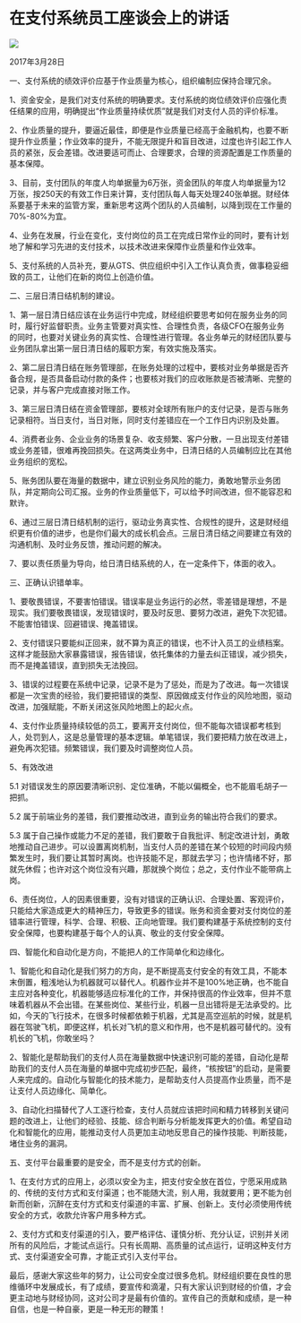 # 在支付系统员工座谈会上的讲话
<img class="pv" src="https://api.visitor.plantree.me/visitor-badge/pv?namespace=plantree.me&key=renzhengfei-speeches/./docs/speeches/2017/03/在支付系统员工座谈会上的讲话.md">


2017年3月28日



一、支付系统的绩效评价应基于作业质量为核心，组织编制应保持合理冗余。

1、资金安全，是我们对支付系统的明确要求。支付系统的岗位绩效评价应强化责任结果的应用，明确提出“作业质量持续优质”就是我们对支付人员的评价标准。

2、作业质量的提升，要逼近最佳，即便是作业质量已经高于金融机构，也要不断提升作业质量；作业效率的提升，不能无限提升和盲目改进，过度也许引起工作人员的紧张，反会差错。改进要适可而止、合理要求，合理的资源配置是工作质量的基本保障。

3、目前，支付团队的年度人均单据量为6万张，资金团队的年度人均单据量为12万张，按250天的有效工作日来计算，支付团队每人每天处理240张单据。财经体系要基于未来的监管方案，重新思考这两个团队的人员编制，以降到现在工作量的70%-80%为宜。

4、业务在发展，行业在变化，支付岗位的员工在完成日常作业的同时，要有计划地了解和学习先进的支付技术，以技术改进来保障作业质量和作业效率。

5、支付系统的人员补充，要从GTS、供应组织中引入工作认真负责，做事稳妥细致的员工，让他们在新的岗位上创造价值。

二、三层日清日结机制的建设。

1、第一层日清日结应该在业务运行中完成，财经组织要思考如何在服务业务的同时，履行好监督职责。业务主管要对真实性、合理性负责，各级CFO在服务业务的同时，也要对关键业务的真实性、合理性进行管理。各业务单元的财经团队要与业务团队拿出第一层日清日结的履职方案，有效实施及落实。

2、第二层日清日结在账务管理部，在账务处理的过程中，要核对业务单据是否齐备合规，是否具备启动付款的条件；也要核对我们的应收账款是否被清晰、完整的记录，并与客户完成直接对账工作。

3、第三层日清日结在资金管理部，要核对全球所有账户的支付记录，是否与账务记录相符。当日支付，当日对账，同时支付差错应在一个工作日内识别及处置。

4、消费者业务、企业业务的场景复杂、收支频繁、客户分散，一旦出现支付差错或业务差错，很难再挽回损失。在这两类业务中，日清日结的人员编制应比在其他业务组织的宽松。

5、账务团队要在海量的数据中，建立识别业务风险的能力，勇敢地警示业务团队，并定期向公司汇报。业务的作业质量低下，可以给予时间改进，但不能容忍和默许。

6、通过三层日清日结机制的运行，驱动业务真实性、合规性的提升，这是财经组织更有价值的进步，也是你们最大的成长机会点。三层日清日结之间要建立有效的沟通机制、及时业务反馈，推动问题的解决。

7、要以责任质量为导向，给日清日结系统的人，在一定条件下，体面的收入。

三、正确认识错单率。

1、要敬畏错误，不要害怕错误。错误率是业务运行的必然，零差错是理想，不是现实。我们要敬畏错误，发现错误时，要及时反思、要努力改进，避免下次犯错。不能害怕错误、回避错误、掩盖错误。

2、支付错误只要能纠正回来，就不算为真正的错误，也不计入员工的业绩档案。这样才能鼓励大家暴露错误，报告错误，依托集体的力量去纠正错误，减少损失，而不是掩盖错误，直到损失无法挽回。

3、错误的过程要在系统中记录，记录不是为了惩处，而是为了改进。每一次错误都是一次宝贵的经验，我们要把错误的类型、原因做成支付作业的风险地图，驱动改进，加强赋能，不断关闭这张风险地图上的起火点。

4、支付作业质量持续较低的员工，要离开支付岗位，但不能每次错误都考核到人，处罚到人，这是总量管理的基本逻辑。单笔错误，我们要把精力放在改进上，避免再次犯错。频繁错误，我们要及时调整岗位人员。

5、有效改进

5.1 对错误发生的原因要清晰识别、定位准确，不能以偏概全，也不能眉毛胡子一把抓。

5.2 属于前端业务的差错，我们要推动改进，直到业务的输出符合我们的要求。

5.3 属于自己操作或能力不足的差错，我们要敢于自我批评、制定改进计划，勇敢地推动自己进步。可以设置离岗机制，当支付人员的差错在某个较短的时间段内频繁发生时，我们要让其暂时离岗。也许技能不足，那就去学习；也许情绪不好，那就先休假；也许对这个岗位没有兴趣，那就换个岗位；总之，支付作业不能带病上岗。

6、责任岗位，人的因素很重要，没有对错误的正确认识、合理处置、客观评价，只能给大家造成更大的精神压力，导致更多的错误。账务和资金要对支付岗位的差错率进行管理，科学、合理、积极、正向地管理。我们要构建基于系统控制的支付安全保障，也要构建基于每个人的认真、敬业的支付安全保障。

四、智能化和自动化是方向，不能把人的工作简单化和边缘化。

1、智能化和自动化是我们努力的方向，是不断提高支付安全的有效工具，不能本末倒置，粗浅地认为机器就可以替代人。机器作业并不是100%地正确，也不能自主应对各种变化，机器能够适应标准化的工作，并保持很高的作业效率，但并不意味着机器从不会出错。在某些岗位、某些行业，机器一旦出错将是无法承受的。比如，今天的飞行技术，在很多时候都依赖于机器，尤其是高空巡航的时候，就是机器在驾驶飞机，即便这样，机长对飞机的意义和作用，也不是机器可替代的。没有机长的飞机，你敢坐吗？

2、智能化是帮助我们的支付人员在海量数据中快速识别可能的差错，自动化是帮助我们的支付人员在海量的单据中完成初步匹配，最终，“核按钮”的启动，是需要人来完成的。自动化与智能化的技术能力，是帮助支付人员提高作业质量，而不是让支付人员边缘化、简单化。

3、自动化扫描替代了人工逐行检查，支付人员就应该把时间和精力转移到关键问题的改进上，让他们的经验、技能、综合判断与分析能发挥更大的价值。希望自动化和智能化的应用，能推动支付人员更加主动地反思自己的操作技能、判断技能，堵住业务的漏洞。

五、支付平台最重要的是安全，而不是支付方式的创新。

1、在支付方式的应用上，必须以安全为主，把支付安全放在首位，宁愿采用成熟的、传统的支付方式和支付渠道；也不能随大流，别人用，我就要用；更不能为创新而创新，沉醉在支付方式和支付渠道的丰富、扩展、创新上。支付必须使用传统安全的方式，收款允许客户用多种方式。

2、支付方式和支付渠道的引入，要严格评估、谨慎分析、充分认证，识别并关闭所有的风险后，才能试点运行。只有长周期、高质量的试点运行，证明这种支付方式、支付渠道安全可靠，才能正式引入支付平台。

最后，感谢大家这些年的努力，让公司安全度过很多危机。财经组织要在良性的思维循环中发展成长，有了成绩，要宣传和滴灌，只有大家认识到财经的价值，才会更主动地与财经协同，这对公司才是最有价值的。宣传自己的贡献和成绩，是一种自信，也是一种自豪，更是一种无形的鞭策！
